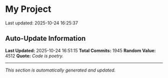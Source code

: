 # My Project


Last updated: 2025-10-24 16:25:37
































































































































































































































































































































































































































































































































































































































































































































































































































































































































































































































































































































































































































































































































































































































































































































































































































































































































































































































































































































































































































































































































































































































































































































































































































## Auto-Update Information

**Last Updated:** 2025-10-24 16:51:15
**Total Commits:** 1945
**Random Value:** 4512
**Quote:** _Code is poetry._

---
_This section is automatically generated and updated._